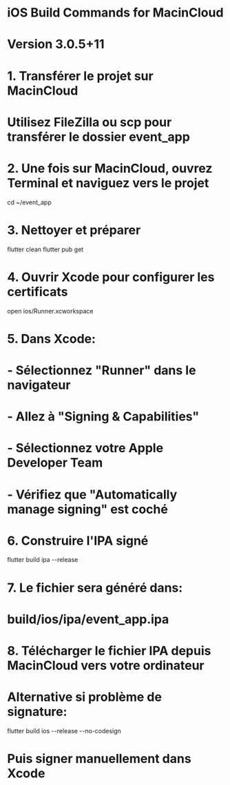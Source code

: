 # iOS Build Commands for MacinCloud
# Version 3.0.5+11

# 1. Transférer le projet sur MacinCloud
# Utilisez FileZilla ou scp pour transférer le dossier event_app

# 2. Une fois sur MacinCloud, ouvrez Terminal et naviguez vers le projet
cd ~/event_app

# 3. Nettoyer et préparer
flutter clean
flutter pub get

# 4. Ouvrir Xcode pour configurer les certificats
open ios/Runner.xcworkspace

# 5. Dans Xcode:
# - Sélectionnez "Runner" dans le navigateur
# - Allez à "Signing & Capabilities"
# - Sélectionnez votre Apple Developer Team
# - Vérifiez que "Automatically manage signing" est coché

# 6. Construire l'IPA signé
flutter build ipa --release

# 7. Le fichier sera généré dans:
# build/ios/ipa/event_app.ipa

# 8. Télécharger le fichier IPA depuis MacinCloud vers votre ordinateur

# Alternative si problème de signature:
flutter build ios --release --no-codesign
# Puis signer manuellement dans Xcode